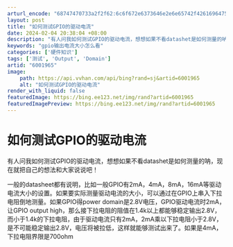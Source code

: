 ```yaml
---
arturl_encode: "68747470733a2f2f62:6c6f672e6373646e2e6e65742f42616964756c75636b79626f:792f61727469636c652f64657461696c732f36303031393635"
layout: post
title: "如何测试GPIO的驱动电流"
date: 2024-02-04 20:38:04 +08:00
description: "有人问我如何测试GPIO的驱动电流，想想如果不看datashet是如何测量的呐，现在就把自己的想法和"
keywords: "gpio输出电流大小怎么看"
categories: ['硬件知识']
tags: ['测试', 'Output', 'Domain']
artid: "6001965"
image:
    path: https://api.vvhan.com/api/bing?rand=sj&artid=6001965
    alt: "如何测试GPIO的驱动电流"
render_with_liquid: false
featuredImage: https://bing.ee123.net/img/rand?artid=6001965
featuredImagePreview: https://bing.ee123.net/img/rand?artid=6001965
---
```


# 如何测试GPIO的驱动电流

有人问我如何测试GPIO的驱动电流，想想如果不看datashet是如何测量的呐，现在就把自己的想法和大家说说吧！

一般的datasheet都有说明，比如一般GPIO有2mA，4mA，8mA，16mA等驱动电流大小的设置。如果要实际测量驱动电流的大小，可以通过在GPIO上串入下拉电阻倒地测量。如果GPIO得power domain是2.8V电压，GPIO驱动电流时2mA，让GPIO output high，那么接下拉电阻的阻值在1.4k以上都能够稳定输出2.8V，而小于1.4k的下拉电阻，由于驱动电流只有2mA，2mA乘以下拉电阻小于2.8V，是不可能稳定输出2.8V，电压将被拉低，这样就能够测试出来了。如果是4mA，下拉电阻界限是700ohm